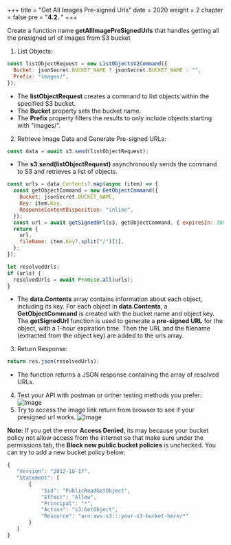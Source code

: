 +++
title = "Get All Images Pre-signed Urls"
date = 2020
weight = 2
chapter = false
pre = "<b>4.2. </b>"
+++

Create a function name **getAllImagePreSignedUrls** that handles getting all the presigned url of images from S3 bucket

1. List Objects:

```js
const listObjectRequest = new ListObjectsV2Command({
  Bucket: jsonSecret.BUCKET_NAME ? jsonSecret.BUCKET_NAME : "",
  Prefix: "images/",
});
```

- The **listObjectRequest** creates a command to list objects within the specified S3 bucket.
- The **Bucket** property sets the bucket name.
- The **Prefix** property filters the results to only include objects starting with "images/".

2. Retrieve Image Data and Generate Pre-signed URLs:

```js
const data = await s3.send(listObjectRequest);
```

- The **s3.send(listObjectRequest)** asynchronously sends the command to S3 and retrieves a list of objects.

```js
const urls = data.Contents?.map(async (item) => {
  const getObjectCommand = new GetObjectCommand({
    Bucket: jsonSecret.BUCKET_NAME,
    Key: item.Key,
    ResponseContentDisposition: "inline",
  });
  const url = await getSignedUrl(s3, getObjectCommand, { expiresIn: 3600 });
  return {
    url,
    fileName: item.Key?.split("/")[1],
  };
});

let resolvedUrls;
if (urls) {
  resolvedUrls = await Promise.all(urls);
}
```

- The **data.Contents** array contains information about each object, including its key.
  For each object in **data.Contents**, a **GetObjectCommand** is created with the bucket name and object key.
  The **getSignedUrl** function is used to generate a **pre-signed URL** for the object, with a 1-hour expiration time.
  Then the URL and the filename (extracted from the object key) are added to the urls array.

3. Return Response:

```js
return res.json(resolvedUrls);
```

- The function returns a JSON response containing the array of resolved URLs.

4. Test your API with postman or orther testing methods you prefer:
   ![Image](/images/preparation/postman-2.png)
5. Try to access the image link return from browser to see if your presigned url works.
   ![Image](/images/preparation/postman-3.png)

**Note:** If you get the error **Access Denied**, its may because your bucket policy not allow access from the internet so that make sure under the permissions tab, the **Block new public bucket policies** is unchecked. You can try to add a new bucket policy below:

```js
{
   "Version": "2012-10-17",
   "Statement": [
       {
           "Sid": "PublicReadGetObject",
           "Effect": "Allow",
           "Principal": "*",
           "Action": "s3:GetObject",
           "Resource": "arn:aws:s3:::your-s3-bucket-here/*"
       }
   ]
}
```
